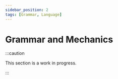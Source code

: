 ```yaml
---
sidebar_position: 2
tags: [Grammar, Language]
---
```


# Grammar and Mechanics

:::caution

This section is a work in progress.

:::

